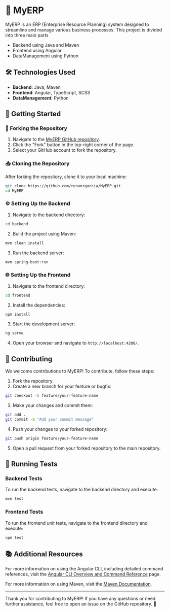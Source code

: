 # 🌟 MyERP

MyERP is an ERP (Enterprise Resource Planning) system designed to streamline and manage various business processes. This project is divided into three main parts

- Backend using Java and Maven
- Frontend using Angular
- DataManagement using Python

## 🛠️ Technologies Used

- **Backend**: Java, Maven
- **Frontend**: Angular, TypeScript, SCSS
- **DataManagement**: Python

## 🚀 Getting Started

### 🍴 Forking the Repository

1. Navigate to the [MyERP GitHub repository](https://github.com/renanrgarcia/MyERP).
2. Click the "Fork" button in the top-right corner of the page.
3. Select your GitHub account to fork the repository.

### 📥 Cloning the Repository

After forking the repository, clone it to your local machine:

```bash
git clone https://github.com/renanrgarcia/MyERP.git
cd MyERP
```

### ⚙️ Setting Up the Backend

1. Navigate to the backend directory:

```bash
cd backend
```

2. Build the project using Maven:

```bash
mvn clean install
```

3. Run the backend server:

```bash
mvn spring-boot:run
```

### 🌐 Setting Up the Frontend

1. Navigate to the frontend directory:

```bash
cd frontend
```

2. Install the dependencies:

```bash
npm install
```

3. Start the development server:

```bash
ng serve
```

4. Open your browser and navigate to `http://localhost:4200/`.

## 🤝 Contributing

We welcome contributions to MyERP! To contribute, follow these steps:

1. Fork the repository.
2. Create a new branch for your feature or bugfix:

```bash
git checkout -b feature/your-feature-name
```

3. Make your changes and commit them:

```bash
git add .
git commit -m "Add your commit message"
```

4. Push your changes to your forked repository:

```bash
git push origin feature/your-feature-name
```

5. Open a pull request from your forked repository to the main repository.

## 🧪 Running Tests

### Backend Tests

To run the backend tests, navigate to the backend directory and execute:

```bash
mvn test
```

### Frontend Tests

To run the frontend unit tests, navigate to the frontend directory and execute:

```bash
npm test
```

## 📚 Additional Resources

For more information on using the Angular CLI, including detailed command references, visit the [Angular CLI Overview and Command Reference](https://angular.dev/tools/cli) page.

For more information on using Maven, visit the [Maven Documentation](https://maven.apache.org/guides/index.html).

---

Thank you for contributing to MyERP! If you have any questions or need further assistance, feel free to open an issue on the GitHub repository. 🚀
